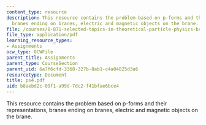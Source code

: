 ```yaml
---
content_type: resource
description: This resource contains the problem based on p-forms and their representations,
  branes ending on branes, electric and magnetic objects on the brane.
file: /courses/8-871-selected-topics-in-theoretical-particle-physics-branes-and-gauge-theory-dynamics-fall-2004/b8aebd2c09f1a99d7dc2f41bfae6bce4_ps4.pdf
file_type: application/pdf
learning_resource_types:
- Assignments
ocw_type: OCWFile
parent_title: Assignments
parent_type: CourseSection
parent_uid: 6a7f6cfd-3368-327b-8ab1-c4a04825d3a6
resourcetype: Document
title: ps4.pdf
uid: b8aebd2c-09f1-a99d-7dc2-f41bfae6bce4
---
```

This resource contains the problem based on p-forms and their representations, branes ending on branes, electric and magnetic objects on the brane.